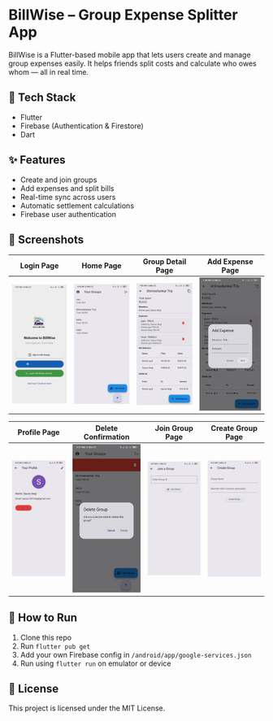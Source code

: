 # BillWise – Group Expense Splitter App

BillWise is a Flutter-based mobile app that lets users create and manage group expenses easily. It helps friends split costs and calculate who owes whom — all in real time.

## 🔧 Tech Stack
- Flutter
- Firebase (Authentication & Firestore)
- Dart

## ✨ Features
- Create and join groups
- Add expenses and split bills
- Real-time sync across users
- Automatic settlement calculations
- Firebase user authentication

## 📸 Screenshots

| Login Page | Home Page | Group Detail Page | Add Expense Page |
|------------|-----------|-------------------|------------------|
| <img src="screenshots/login_page.jpg" width="220"/> | <img src="screenshots/home_page.jpg" width="220"/> | <img src="screenshots/group_detail_page.jpg" width="220"/> | <img src="screenshots/add_expense_page.jpg" width="220"/> |

| Profile Page | Delete Confirmation | Join Group Page | Create Group Page |
|--------------|---------------------|------------------|-------------------|
| <img src="screenshots/profile_page.jpg" width="220"/> | <img src="screenshots/delete.jpg" width="220"/> | <img src="screenshots/join_group_page.jpg" width="220"/> | <img src="screenshots/create_group_page.jpg" width="220"/> |



## 🚀 How to Run
1. Clone this repo
2. Run `flutter pub get`
3. Add your own Firebase config in `/android/app/google-services.json`
4. Run using `flutter run` on emulator or device

## 📎 License
This project is licensed under the MIT License.
